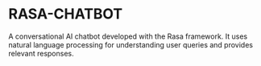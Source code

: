 # RASA-CHATBOT
A conversational AI chatbot developed with the Rasa framework. It uses natural language processing for understanding user queries and provides relevant responses.
